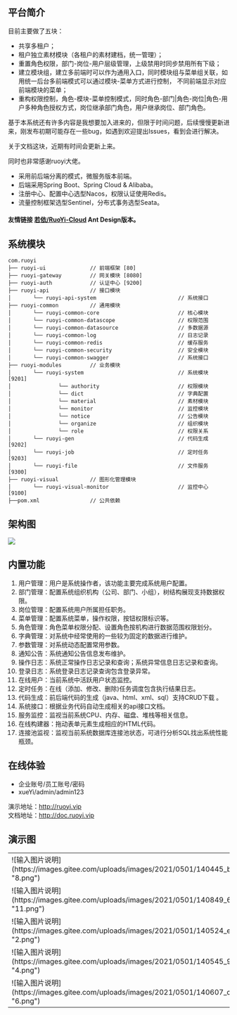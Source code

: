 ## 平台简介

目前主要做了五块：
* 共享多租户；
* 租户独立素材模块（各租户的素材建档，统一管理）；
* 重置角色权限，部门-岗位-用户层级管理，上级禁用时同步禁用所有下级；
* 建立模块组，建立多前端时可以作为通用入口，同时模块组与菜单组关联，如用统一后台多前端模式可以通过模块-菜单方式进行控制， 不同前端显示对应前端模块的菜单；
* 重构权限控制，角色-模块-菜单控制模式，同时角色-部门|角色-岗位|角色-用户多种角色授权方式，岗位继承部门角色，用户继承岗位、部门角色。

基于本系统还有许多内容是我想要加入进来的，但限于时间问题，后续慢慢更新进来，刚发布初期可能存在一些bug，如遇到欢迎提出Issues，看到会进行解决。

关于文档这块，近期有时间会更新上来。


同时也非常感谢ruoyi大佬。

* 采用前后端分离的模式，微服务版本前端。
* 后端采用Spring Boot、Spring Cloud & Alibaba。
* 注册中心、配置中心选型Nacos，权限认证使用Redis。
* 流量控制框架选型Sentinel，分布式事务选型Seata。

#### 友情链接 [若依/RuoYi-Cloud](https://gitee.com/zhangmrit/ruoyi-cloud) Ant Design版本。

## 系统模块

~~~
com.ruoyi     
├── ruoyi-ui              // 前端框架 [80]
├── ruoyi-gateway         // 网关模块 [8080]
├── ruoyi-auth            // 认证中心 [9200]
├── ruoyi-api             // 接口模块
│       └── ruoyi-api-system                          // 系统接口
├── ruoyi-common          // 通用模块
│       └── ruoyi-common-core                         // 核心模块
│       └── ruoyi-common-datascope                    // 权限范围
│       └── ruoyi-common-datasource                   // 多数据源
│       └── ruoyi-common-log                          // 日志记录
│       └── ruoyi-common-redis                        // 缓存服务
│       └── ruoyi-common-security                     // 安全模块
│       └── ruoyi-common-swagger                      // 系统接口
├── ruoyi-modules         // 业务模块
│       └── ruoyi-system                              // 系统模块 [9201]
│               └── authority                         // 权限模块
│               └── dict                              // 字典配置
│               └── material                          // 素材模块
│               └── monitor                           // 监控模块
│               └── notice                            // 公告模块
│               └── organize                          // 组织模块
│               └── role                              // 权限关系
│       └── ruoyi-gen                                 // 代码生成 [9202]
│       └── ruoyi-job                                 // 定时任务 [9203]
│       └── ruoyi-file                                // 文件服务 [9300]
├── ruoyi-visual          // 图形化管理模块
│       └── ruoyi-visual-monitor                      // 监控中心 [9100]
├──pom.xml                // 公共依赖
~~~

## 架构图

<img src="https://oscimg.oschina.net/oscnet/up-82e9722ecb846786405a904bafcf19f73f3.png"/>

## 内置功能

1.  用户管理：用户是系统操作者，该功能主要完成系统用户配置。
2.  部门管理：配置系统组织机构（公司、部门、小组），树结构展现支持数据权限。
3.  岗位管理：配置系统用户所属担任职务。
4.  菜单管理：配置系统菜单，操作权限，按钮权限标识等。
5.  角色管理：角色菜单权限分配、设置角色按机构进行数据范围权限划分。
6.  字典管理：对系统中经常使用的一些较为固定的数据进行维护。
7.  参数管理：对系统动态配置常用参数。
8.  通知公告：系统通知公告信息发布维护。
9.  操作日志：系统正常操作日志记录和查询；系统异常信息日志记录和查询。
10. 登录日志：系统登录日志记录查询包含登录异常。
11. 在线用户：当前系统中活跃用户状态监控。
12. 定时任务：在线（添加、修改、删除)任务调度包含执行结果日志。
13. 代码生成：前后端代码的生成（java、html、xml、sql）支持CRUD下载 。
14. 系统接口：根据业务代码自动生成相关的api接口文档。
15. 服务监控：监视当前系统CPU、内存、磁盘、堆栈等相关信息。
16. 在线构建器：拖动表单元素生成相应的HTML代码。
17. 连接池监视：监视当前系统数据库连接池状态，可进行分析SQL找出系统性能瓶颈。

## 在线体验
- 企业账号/员工账号/密码
- xueYi/admin/admin123

演示地址：http://ruoyi.vip  
文档地址：http://doc.ruoyi.vip

## 演示图

<table>
    <tr>
        <td>![输入图片说明](https://images.gitee.com/uploads/images/2021/0501/140445_bdd838af_7382127.png "8.png")</td>
        <td>![输入图片说明](https://images.gitee.com/uploads/images/2021/0501/140513_48ff7abd_7382127.png "1.png")</td>
    </tr>
    <tr>
        <td>![输入图片说明](https://images.gitee.com/uploads/images/2021/0501/140849_681cc401_7382127.png "11.png")</td>
        <td>![输入图片说明](https://images.gitee.com/uploads/images/2021/0501/140859_d9190514_7382127.png "12.png")</td>
    </tr>
    <tr>
        <td>![输入图片说明](https://images.gitee.com/uploads/images/2021/0501/140524_ec4af10e_7382127.png "2.png")</td>
        <td>![输入图片说明](https://images.gitee.com/uploads/images/2021/0501/140534_98a211b1_7382127.png "3.png")</td>
    </tr>
    <tr>
        <td>![输入图片说明](https://images.gitee.com/uploads/images/2021/0501/140545_9c62338d_7382127.png "4.png")</td>
        <td>![输入图片说明](https://images.gitee.com/uploads/images/2021/0501/140558_1c729ee4_7382127.png "5.png")</td>
    </tr>
	<tr>
        <td>![输入图片说明](https://images.gitee.com/uploads/images/2021/0501/140607_d6697a5a_7382127.png "6.png")</td>
        <td>![输入图片说明](https://images.gitee.com/uploads/images/2021/0501/140619_628675c2_7382127.png "7.png")</td>
    </tr>	 
</table>